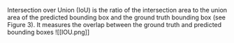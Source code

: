 Intersection over Union (IoU) is the ratio of the intersection area to the union area of the predicted bounding box and the ground truth bounding box (see Figure 3). It measures the overlap between the ground truth and predicted bounding boxes
![[IOU.png]]